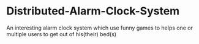 # Distributed-Alarm-Clock-System
An interesting alarm clock system which use funny games to helps one or multiple users to get out of his(their) bed(s)
